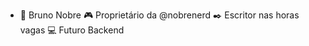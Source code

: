 - 👋 Bruno Nobre
🎮 Proprietário da @nobrenerd
✒️ Escritor nas horas vagas
💻 Futuro Backend

<!---
NobreNerd/NobreNerd is a ✨ special ✨ repository because its `README.md` (this file) appears on your GitHub profile.
You can click the Preview link to take a look at your changes.
--->
